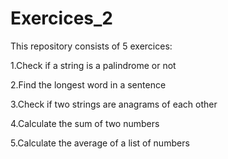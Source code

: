 # Exercices_2

This repository consists of 5 exercices:

1.Check if a string is a palindrome or not

2.Find the longest word in a sentence

3.Check if two strings are anagrams of each other

4.Calculate the sum of two numbers

5.Calculate the average of a list of numbers
